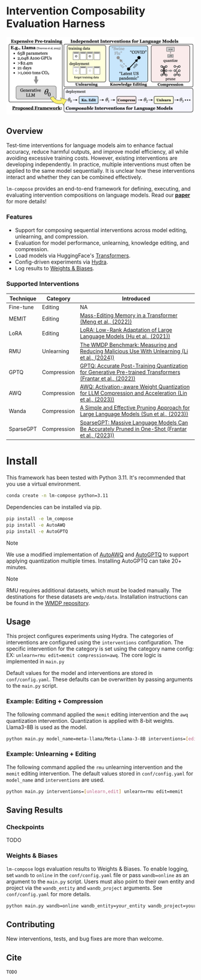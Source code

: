 # Intervention Composability Evaluation Harness

 <img src=./notebooks/figures/title_fig_image.png/>

 ## Overview

Test-time interventions for language models aim to enhance factual accuracy, reduce harmful outputs, and improve model efficiency, all while avoiding excessive training costs. However, existing interventions are developing independently. In practice, multiple interventions must often be applied to the same model sequentially. It is unclear how these interventions interact and whether they can be combined effectively.

`lm-compose` provides an end-to-end framework for defining, executing, and evaluating intervention compositions on language models.  Read our **[paper](TODO)** for more details!

### Features
- Support for composing sequential interventions across model editing, unlearning, and compression.
- Evaluation for model performance, unlearning, knowledge editing, and compression.
- Load models via HuggingFace's [Transformers](https://huggingface.co/docs/transformers/en/index).
- Config-driven experiments via [Hydra](https://hydra.cc/).
- Log results to [Weights & Biases](https://wandb.ai/site).

### Supported Interventions
| Technique | Category | Introduced |
|-----------|----------|------------|
| Fine-tune | Editing | NA |
| MEMIT | Editing | [Mass-Editing Memory in a Transformer (Meng et al., (2022))](https://www.semanticscholar.org/paper/Mass-Editing-Memory-in-a-Transformer-Meng-Sharma/2fe1ac0b09cc0f50eb83eef6c7c6b45ac8b12413) |
| LoRA | Editing | [LoRA: Low-Rank Adaptation of Large Language Models (Hu et al., (2021))](https://www.semanticscholar.org/paper/LoRA%3A-Low-Rank-Adaptation-of-Large-Language-Models-Hu-Shen/a8ca46b171467ceb2d7652fbfb67fe701ad86092) |
| RMU | Unlearning | [The WMDP Benchmark: Measuring and Reducing Malicious Use With Unlearning (Li et al., (2024))](https://www.semanticscholar.org/paper/The-WMDP-Benchmark%3A-Measuring-and-Reducing-Use-With-Li-Pan/06b9ad0b52d23231f650be0aeb0b17cc52c8a74b) |
| GPTQ | Compression | [GPTQ: Accurate Post-Training Quantization for Generative Pre-trained Transformers (Frantar et al., (2022))](https://www.semanticscholar.org/paper/GPTQ%3A-Accurate-Post-Training-Quantization-for-Frantar-Ashkboos/7da0f2501034522e3d50af7e9b8fa7ec9d7b65b6) |
| AWQ | Compression | [AWQ: Activation-aware Weight Quantization for LLM Compression and Acceleration (Lin et al., (2023))](https://www.semanticscholar.org/paper/AWQ%3A-Activation-aware-Weight-Quantization-for-LLM-Lin-Tang/42d4a37b25f0f0afc6a6580427a6418a17b86322) |
| Wanda | Compression | [A Simple and Effective Pruning Approach for Large Language Models (Sun et al., (2023))](https://www.semanticscholar.org/paper/A-Simple-and-Effective-Pruning-Approach-for-Large-Sun-Liu/7d22ad3573101337bca2091fb0114b377c4f3db6) |
| SparseGPT | Compression | [SparseGPT: Massive Language Models Can Be Accurately Pruned in One-Shot (Frantar et al., (2023))](https://www.semanticscholar.org/paper/SparseGPT%3A-Massive-Language-Models-Can-Be-Pruned-in-Frantar-Alistarh/909ad57ce8caa6b390a65ae09db352d27d8f3996) |


# Install

This framework has been tested with Python 3.11. It's recommended that you use a virtual environment.
```bash
conda create -n lm-compose python=3.11
```
Dependencies can be installed via pip.
```bash
pip install -e lm_compose
pip install -e AutoAWQ
pip install -e AutoGPTQ
```
> [!Note]
> We use a modified implementation of [AutoAWQ](https://github.com/casper-hansen/AutoAWQ) and [AutoGPTQ](https://github.com/AutoGPTQ/AutoGPTQ) to support applying quantization multiple times. Installing AutoGPTQ can take 20+ minutes.

> [!Note]
> RMU requires additional datasets, which must be loaded manually. The destinations for these datasets are `wmdp/data`. Installation instructions can be found in the [WMDP repository](https://github.com/centerforaisafety/wmdp).

## Usage

This project configures experiments using Hydra. The categories of interventions are configured using the `interventions` configuration. The specific intervention for the category is set using the category name config: EX: `unlearn=rmu edit=memit compression=awq`. The core logic is implemented in `main.py`

Default values for the model and interventions are stored in `conf/config.yaml`. These defaults can be overwritten by passing arguments to the `main.py` script.

### Example: Editing + Compression

The following command applied the `memit` editing intervention and the `awq` quantization intervention. Quantization is applied with 8-bit weights. Llama3-8B is used as the model.
```bash
python main.py model_name=meta-llama/Meta-Llama-3-8B interventions=[edit,compress] edit=memit compress=awq wbits=8
```

### Example: Unlearning + Editing

The following command applied the `rmu` unlearning intervention and the `memit` editing intervention. The default values stored in `conf/config.yaml` for `model_name` and `interventions` are used.
```bash
python main.py interventions=[unlearn,edit] unlearn=rmu edit=memit
```

## Saving Results

### Checkpoints

TODO

### Weights & Biases

`lm-compose` logs evaluation results to Weights & Biases. To enable logging, set `wandb` to `online` in the `conf/config.yaml` file or pass `wandb=online` as an argument to the `main.py` script. Users must also point to their own entity and project via the `wandb_entity` and `wandb_project` arguments. See `conf/config.yaml` for more details.

```bash
python main.py wandb=online wandb_entity=your_entity wandb_project=your_project interventions=[unlearn,edit,compress] unlearn=rmu edit=memit compress=sparsegpt
```
## Contributing

New interventions, tests, and bug fixes are more than welcome.

## Cite

```
TODO
```

